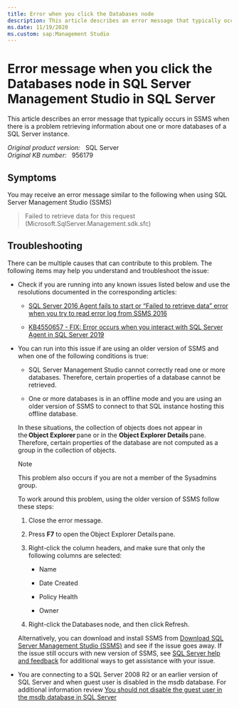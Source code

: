 ```yaml
---
title: Error when you click the Databases node
description: This article describes an error message that typically occurs in SSMS when there is a problem retrieving information about one or more databases of a SQL Server instance.
ms.date: 11/19/2020
ms.custom: sap:Management Studio
---
```

# Error message when you click the Databases node in SQL Server Management Studio in SQL Server

This article describes an error message that typically occurs in SSMS when there is a problem retrieving information about one or more databases of a SQL Server instance.

_Original product version:_ &nbsp; SQL Server  
_Original KB number:_ &nbsp; 956179

## Symptoms

You may receive an error message similar to the following when using SQL Server Management Studio (SSMS)

> Failed to retrieve data for this request (Microsoft.SqlServer.Management.sdk.sfc)

## Troubleshooting

There can be multiple causes that can contribute to this problem. The following items may help you understand and troubleshoot the issue:

- Check if you are running into any known issues listed below and use the resolutions documented in the corresponding articles:

  - [SQL Server 2016 Agent fails to start or “Failed to retrieve data” error when you try to read error log from SSMS 2016](https://support.microsoft.com/help/3185365)

  - [KB4550657 - FIX: Error occurs when you interact with SQL Server Agent in SQL Server 2019](https://support.microsoft.com/help/4550657)

- You can run into this issue if are using an older version of SSMS and when one of the following conditions is true:

  - SQL Server Management Studio cannot correctly read one or more databases. Therefore, certain properties of a database cannot be retrieved.

  - One or more databases is in an offline mode and you are using an older version of SSMS to connect to that SQL instance hosting this offline database.

  In these situations, the collection of objects does not appear in the **Object Explorer** pane or in the **Object Explorer Details** pane. Therefore, certain properties of the database are not computed as a group in the collection of objects.

   > [!NOTE]
   > This problem also occurs if you are not a member of the Sysadmins group.

   To work around this problem, using the older version of SSMS follow these steps:

    1. Close the error message.

    2. Press **F7** to open the Object Explorer Details pane.

    3. Right-click the column headers, and make sure that only the following columns are selected:

       - Name

       - Date Created

       - Policy Health

       - Owner

    4. Right-click the Databases node, and then click Refresh.

    Alternatively, you can download and install SSMS from [Download SQL Server Management Studio (SSMS)](/sql/ssms/download-sql-server-management-studio-ssms) and see if the issue goes away. If the issue still occurs with new version of SSMS, see [SQL Server help and feedback](/sql/sql-server/sql-server-get-help) for additional ways to get assistance with your issue.

- You are connecting to a SQL Server 2008 R2 or an earlier version of SQL Server and when guest user is disabled in the msdb database. For additional information review [You should not disable the guest user in the msdb database in SQL Server](https://support.microsoft.com/help/2539091)
